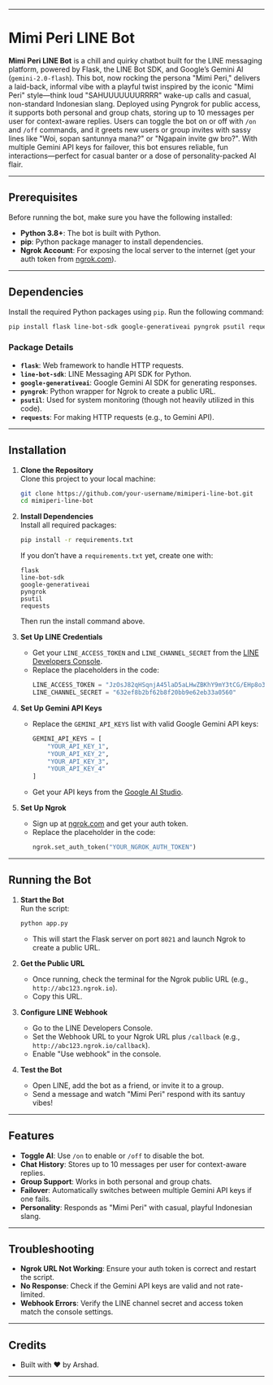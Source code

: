 
---

# Mimi Peri LINE Bot

**Mimi Peri LINE Bot** is a chill and quirky chatbot built for the LINE messaging platform, powered by Flask, the LINE Bot SDK, and Google’s Gemini AI (`gemini-2.0-flash`). This bot, now rocking the persona "Mimi Peri," delivers a laid-back, informal vibe with a playful twist inspired by the iconic "Mimi Peri" style—think loud "SAHUUUUUUURRRR" wake-up calls and casual, non-standard Indonesian slang. Deployed using Pyngrok for public access, it supports both personal and group chats, storing up to 10 messages per user for context-aware replies. Users can toggle the bot on or off with `/on` and `/off` commands, and it greets new users or group invites with sassy lines like "Woi, sopan santunnya mana?" or "Ngapain invite gw bro?". With multiple Gemini API keys for failover, this bot ensures reliable, fun interactions—perfect for casual banter or a dose of personality-packed AI flair.

---

## Prerequisites

Before running the bot, make sure you have the following installed:
- **Python 3.8+**: The bot is built with Python.
- **pip**: Python package manager to install dependencies.
- **Ngrok Account**: For exposing the local server to the internet (get your auth token from [ngrok.com](https://ngrok.com)).

---

## Dependencies

Install the required Python packages using `pip`. Run the following command:

```bash
pip install flask line-bot-sdk google-generativeai pyngrok psutil requests
```

### Package Details
- **`flask`**: Web framework to handle HTTP requests.
- **`line-bot-sdk`**: LINE Messaging API SDK for Python.
- **`google-generativeai`**: Google Gemini AI SDK for generating responses.
- **`pyngrok`**: Python wrapper for Ngrok to create a public URL.
- **`psutil`**: Used for system monitoring (though not heavily utilized in this code).
- **`requests`**: For making HTTP requests (e.g., to Gemini API).

---

## Installation

1. **Clone the Repository**  
   Clone this project to your local machine:
   ```bash
   git clone https://github.com/your-username/mimiperi-line-bot.git
   cd mimiperi-line-bot
   ```

2. **Install Dependencies**  
   Install all required packages:
   ```bash
   pip install -r requirements.txt
   ```
   If you don’t have a `requirements.txt` yet, create one with:
   ```plaintext
   flask
   line-bot-sdk
   google-generativeai
   pyngrok
   psutil
   requests
   ```
   Then run the install command above.

3. **Set Up LINE Credentials**  
   - Get your `LINE_ACCESS_TOKEN` and `LINE_CHANNEL_SECRET` from the [LINE Developers Console](https://developers.line.biz/).
   - Replace the placeholders in the code:
     ```python
     LINE_ACCESS_TOKEN = "JzOsJ82qHSqnjA45laD5aLHwZBKhY9mY3tCG/EHp8o3EIxtLyf6zvtER1l2mslRZnkW1PNQ+cW4AOVGnRf5xg96GZUJ4kKC2PP6DHmpjtUXwsOvQ+aq9c5JlyFJW3dsSwoJz6SdL+6GL4Q+f0e8NcgdB04t89/1O/w1cDnyilFU="
     LINE_CHANNEL_SECRET = "632ef8b2bf62b8f20bb9e62eb33a0560"
     ```

4. **Set Up Gemini API Keys**  
   - Replace the `GEMINI_API_KEYS` list with valid Google Gemini API keys:
     ```python
     GEMINI_API_KEYS = [
         "YOUR_API_KEY_1",
         "YOUR_API_KEY_2",
         "YOUR_API_KEY_3",
         "YOUR_API_KEY_4"
     ]
     ```
   - Get your API keys from the [Google AI Studio](https://makersuite.google.com/).

5. **Set Up Ngrok**  
   - Sign up at [ngrok.com](https://ngrok.com) and get your auth token.
   - Replace the placeholder in the code:
     ```python
     ngrok.set_auth_token("YOUR_NGROK_AUTH_TOKEN")
     ```

---

## Running the Bot

1. **Start the Bot**  
   Run the script:
   ```bash
   python app.py
   ```
   - This will start the Flask server on port `8021` and launch Ngrok to create a public URL.

2. **Get the Public URL**  
   - Once running, check the terminal for the Ngrok public URL (e.g., `http://abc123.ngrok.io`).
   - Copy this URL.

3. **Configure LINE Webhook**  
   - Go to the LINE Developers Console.
   - Set the Webhook URL to your Ngrok URL plus `/callback` (e.g., `http://abc123.ngrok.io/callback`).
   - Enable "Use webhook" in the console.

4. **Test the Bot**  
   - Open LINE, add the bot as a friend, or invite it to a group.
   - Send a message and watch "Mimi Peri" respond with its santuy vibes!

---

## Features

- **Toggle AI**: Use `/on` to enable or `/off` to disable the bot.
- **Chat History**: Stores up to 10 messages per user for context-aware replies.
- **Group Support**: Works in both personal and group chats.
- **Failover**: Automatically switches between multiple Gemini API keys if one fails.
- **Personality**: Responds as "Mimi Peri" with casual, playful Indonesian slang.

---

## Troubleshooting

- **Ngrok URL Not Working**: Ensure your auth token is correct and restart the script.
- **No Response**: Check if the Gemini API keys are valid and not rate-limited.
- **Webhook Errors**: Verify the LINE channel secret and access token match the console settings.

---

## Credits

- Built with ❤️ by Arshad.

---
